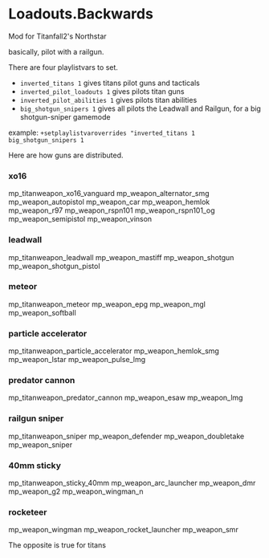 # Loadouts.Backwards

Mod for Titanfall2's Northstar

basically, pilot with a railgun.

There are four playlistvars to set.

- `inverted_titans 1` gives titans pilot guns and tacticals
- `inverted_pilot_loadouts 1` gives pilots titan guns
- `inverted_pilot_abilities 1` gives pilots titan abilities
- `big_shotgun_snipers 1` gives all pilots the Leadwall and Railgun, for a big shotgun-sniper gamemode

example: `+setplaylistvaroverrides "inverted_titans 1 big_shotgun_snipers 1`

Here are how guns are distributed.

### xo16

mp_titanweapon_xo16_vanguard
mp_weapon_alternator_smg
mp_weapon_autopistol
mp_weapon_car
mp_weapon_hemlok
mp_weapon_r97
mp_weapon_rspn101
mp_weapon_rspn101_og
mp_weapon_semipistol
mp_weapon_vinson

### leadwall

mp_titanweapon_leadwall
mp_weapon_mastiff
mp_weapon_shotgun
mp_weapon_shotgun_pistol

### meteor

mp_titanweapon_meteor
mp_weapon_epg
mp_weapon_mgl
mp_weapon_softball

### particle accelerator

mp_titanweapon_particle_accelerator
mp_weapon_hemlok_smg
mp_weapon_lstar
mp_weapon_pulse_lmg

### predator cannon

mp_titanweapon_predator_cannon
mp_weapon_esaw
mp_weapon_lmg

### railgun sniper

mp_titanweapon_sniper
mp_weapon_defender
mp_weapon_doubletake
mp_weapon_sniper

### 40mm sticky

mp_titanweapon_sticky_40mm
mp_weapon_arc_launcher
mp_weapon_dmr
mp_weapon_g2
mp_weapon_wingman_n

### rocketeer
mp_weapon_wingman
mp_weapon_rocket_launcher
mp_weapon_smr 


The opposite is true for titans
